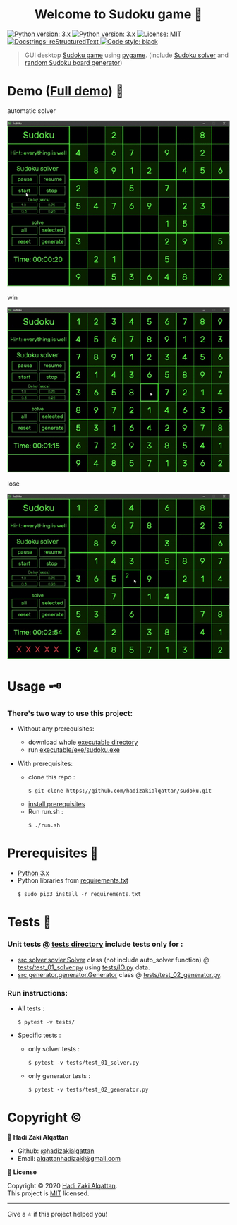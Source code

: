 <h1 align="center">Welcome to Sudoku game 👋</h1>
<p>
  <a href="https://www.codacy.com/manual/HadiZakiAlQattan/sudoku?utm_source=github.com&amp;utm_medium=referral&amp;utm_content=hadizakialqattan/sudoku&amp;utm_campaign=Badge_Grade"><img alt="Python version: 3.x" src="https://app.codacy.com/project/badge/Grade/07a9c48a23bf41fdb278590209b04967">
  </a>
  <a href="https://www.python.org/"><img alt="Python version: 3.x" src="https://img.shields.io/badge/python-python%203.x-blue.svg">
  </a>
  <a href="https://github.com/hadizakialqattan/sudoku/blob/master/LICENSE" target="_blank">  
    <img alt="License: MIT" src="https://img.shields.io/badge/License-MIT-yellow.svg" />
  </a>
  <a href="https://docutils.sourceforge.io/rst.html"><img alt="Docstrings: reStructuredText" src="https://img.shields.io/badge/docstrings-reStructuredText-gree.svg">
  </a>
  <a href="https://github.com/psf/black"><img alt="Code style: black" src="https://img.shields.io/badge/code%20style-black-000000.svg">
  </a>
</p>

> GUI desktop [Sudoku game](https://en.wikipedia.org/wiki/Sudoku) using [pygame](https://www.pygame.org/wiki/GettingStarted). (include [Sudoku solver](https://github.com/hadizakialqattan/sudoku/blob/master/src/solver/solver.py) and [random Sudoku board generator](https://github.com/hadizakialqattan/sudoku/blob/master/src/generator/generator.py))

# Demo ([Full demo](https://github.com/hadizakialqattan/sudoku/tree/master/docs/DEMO.md)) 🧮

automatic solver

![start button](https://github.com/hadizakialqattan/sudoku/blob/master/docs/gif/start.gif?raw=true)

win 

![Won](https://github.com/hadizakialqattan/sudoku/blob/master/docs/gif/won.gif?raw=true)

lose

![Lost](https://github.com/hadizakialqattan/sudoku/blob/master/docs/gif/lost.gif?raw=true)

# Usage 🗝
### There's two way to use this project: 
* Without any prerequisites: 
  + download whole [executable directory](https://github.com/hadizakialqattan/sudoku/tree/master/executable)
  + run [executable/exe/sudoku.exe](https://github.com/hadizakialqattan/sudoku/tree/master/executable/exe/sudoku.exe)

* With prerequisites: 
  + clone this repo : 
    ```shell 
    $ git clone https://github.com/hadizakialqattan/sudoku.git
    ```
  + [install prerequisites](#Prerequisites%20🔩)
  + Run run.sh : 
    ```shell
    $ ./run.sh
    ```

# Prerequisites 🔩

* [Python 3.x](https://www.python.org/downloads/)
* Python libraries from [requirements.txt](https://github.com/hadizakialqattan/sudoku/blob/master/requirements.txt)
  ```shell 
  $ sudo pip3 install -r requirements.txt
  ```

# Tests 🧪

### Unit tests @ [tests directory](https://github.com/hadizakialqattan/sudoku/tree/master/tests) include tests only for :
* [src.solver.sovler.Solver](https://github.com/hadizakialqattan/sudoku/blob/master/src/solver/solver.py) class (not include auto_solver function) @ [tests/test_01_solver.py](https://github.com/hadizakialqattan/sudoku/blob/master/tests/test_01_solver.py) using [tests/IO.py](https://github.com/hadizakialqattan/sudoku/blob/master/tests/IO.py) data.
* [src.generator.generator.Generator](https://github.com/hadizakialqattan/sudoku/blob/master/src/generator/generator.py) class @ [tests/test_02_generator.py](https://github.com/hadizakialqattan/sudoku/blob/master/tests/test_02_generator.py).

### Run instructions:

* All tests :
  ``` shell
  $ pytest -v tests/
  ```

* Specific tests :
  + only solver tests :
    ``` shell
    $ pytest -v tests/test_01_solver.py
    ```

  + only generator tests :
    ```shell
    $ pytest -v tests/test_02_generator.py
    ```

# Copyright ©

👤 **Hadi Zaki Alqattan**

* Github: [@hadizakialqattan](https://github.com/hadizakialqattan)
* Email: [alqattanhadizaki@gmail.com]()

📝 **License**

Copyright © 2020 [Hadi Zaki Alqattan](https://github.com/hadizakialqattan).<br />
This project is [MIT](https://github.com/hadizakialqattan/sudoku/blob/master/LICENSE) licensed.

***
Give a ⭐️ if this project helped you!
